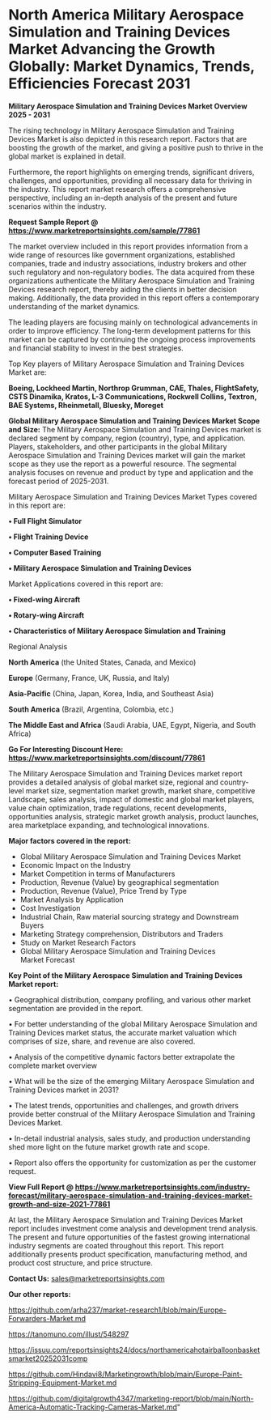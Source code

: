 # North America Military Aerospace Simulation and Training Devices Market Advancing the Growth Globally: Market Dynamics, Trends, Efficiencies Forecast 2031

<Strong> Military Aerospace Simulation and Training Devices Market Overview 2025 - 2031</strong>

The rising technology in Military Aerospace Simulation and Training Devices Market is also depicted in this research report. Factors that are boosting the growth of the market, and giving a positive push to thrive in the global market is explained in detail.

Furthermore, the report highlights on emerging trends, significant drivers, challenges, and opportunities, providing all necessary data for thriving in the industry. This report market research offers a comprehensive perspective, including an in-depth analysis of the present and future scenarios within the industry.

<strong>Request Sample Report @ <a href=https://www.marketreportsinsights.com/sample/77861>https://www.marketreportsinsights.com/sample/77861</a></strong>

The market overview included in this report provides information from a wide range of resources like government organizations, established companies, trade and industry associations, industry brokers and other such regulatory and non-regulatory bodies. The data acquired from these organizations authenticate the Military Aerospace Simulation and Training Devices research report, thereby aiding the clients in better decision making. Additionally, the data provided in this report offers a contemporary understanding of the market dynamics.

The leading players are focusing mainly on technological advancements in order to improve efficiency. The long-term development patterns for this market can be captured by continuing the ongoing process improvements and financial stability to invest in the best strategies.

Top Key players of Military Aerospace Simulation and Training Devices Market are:

<strong>Boeing, Lockheed Martin, Northrop Grumman, CAE, Thales, FlightSafety, CSTS Dinamika, Kratos, L-3 Communications, Rockwell Collins, Textron, BAE Systems, Rheinmetall, Bluesky, Moreget</strong>

<strong><b>Global Military Aerospace Simulation and Training Devices Market Scope and Size:</b></strong>
The Military Aerospace Simulation and Training Devices market is declared segment by company, region (country), type, and application. Players, stakeholders, and other participants in the global Military Aerospace Simulation and Training Devices market will gain the market scope as they use the report as a powerful resource. The segmental analysis focuses on revenue and product by type and application and the forecast period of 2025-2031.

Military Aerospace Simulation and Training Devices Market Types covered in this report are:

<strong>• Full Flight Simulator

• Flight Training Device

• Computer Based Training

• Military Aerospace Simulation and Training Devices</strong>

Market Applications covered in this report are:

<strong>• Fixed-wing Aircraft

• Rotary-wing Aircraft

• Characteristics of Military Aerospace Simulation and Training</strong> 

Regional Analysis

<strong>North America</strong> (the United States, Canada, and Mexico)

<strong>Europe</strong> (Germany, France, UK, Russia, and Italy)

<strong>Asia-Pacific</strong> (China, Japan, Korea, India, and Southeast Asia)

<strong>South America</strong> (Brazil, Argentina, Colombia, etc.)

<strong>The Middle East and Africa</strong> (Saudi Arabia, UAE, Egypt, Nigeria, and South Africa)

<strong>Go For Interesting Discount Here: <a href=https://www.marketreportsinsights.com/discount/77861>https://www.marketreportsinsights.com/discount/77861</a></strong>

The Military Aerospace Simulation and Training Devices market report provides a detailed analysis of global market size, regional and country-level market size, segmentation market growth, market share, competitive Landscape, sales analysis, impact of domestic and global market players, value chain optimization, trade regulations, recent developments, opportunities analysis, strategic market growth analysis, product launches, area marketplace expanding, and technological innovations.

<strong><b>Major factors covered in the report:</b></strong>
<ul>
  <li>Global Military Aerospace Simulation and Training Devices Market </li>
  <li>Economic Impact on the Industry</li>
  <li>Market Competition in terms of Manufacturers</li>
  <li>Production, Revenue (Value) by geographical segmentation</li>
  <li>Production, Revenue (Value), Price Trend by Type</li>
  <li>Market Analysis by Application</li>
  <li>Cost Investigation</li>
  <li>Industrial Chain, Raw material sourcing strategy and Downstream Buyers</li>
  <li>Marketing Strategy comprehension, Distributors and Traders</li>
  <li>Study on Market Research Factors</li>
  <li>Global Military Aerospace Simulation and Training Devices Market Forecast</li>
</ul>

<strong><b>Key Point of the Military Aerospace Simulation and Training Devices Market report:</b></strong>

• Geographical distribution, company profiling, and various other market segmentation are provided in the report.

• For better understanding of the global Military Aerospace Simulation and Training Devices market status, the accurate market valuation which comprises of size, share, and revenue are also covered.

• Analysis of the competitive dynamic factors better extrapolate the complete market overview

• What will be the size of the emerging Military Aerospace Simulation and Training Devices market in 2031?

• The latest trends, opportunities and challenges, and growth drivers provide better construal of the Military Aerospace Simulation and Training Devices Market.

• In-detail industrial analysis, sales study, and production understanding shed more light on the future market growth rate and scope.

• Report also offers the opportunity for customization as per the customer request.

<strong><b>View Full Report @ <a href=https://www.marketreportsinsights.com/industry-forecast/military-aerospace-simulation-and-training-devices-market-growth-and-size-2021-77861>https://www.marketreportsinsights.com/industry-forecast/military-aerospace-simulation-and-training-devices-market-growth-and-size-2021-77861</a></b></strong>


At last, the Military Aerospace Simulation and Training Devices Market report includes investment come analysis and development trend analysis. The present and future opportunities of the fastest growing international industry segments are coated throughout this report. This report additionally presents product specification, manufacturing method, and product cost structure, and price structure.

<strong>Contact Us:</strong>
sales@marketreportsinsights.com

<strong>Our other reports:</strong>

<a href=https://github.com/arha237/market-research1/blob/main/Europe-Forwarders-Market.md>https://github.com/arha237/market-research1/blob/main/Europe-Forwarders-Market.md</a>

<a href=https://tanomuno.com/illust/548297>https://tanomuno.com/illust/548297</a>

<a href=https://issuu.com/reportsinsights24/docs/northamericahotairballoonbasketsmarket20252031comp>https://issuu.com/reportsinsights24/docs/northamericahotairballoonbasketsmarket20252031comp</a>

<a href=https://github.com/Hindavi8/Marketingrowth/blob/main/Europe-Paint-Stripping-Equipment-Market.md>https://github.com/Hindavi8/Marketingrowth/blob/main/Europe-Paint-Stripping-Equipment-Market.md</a>

<a href=https://github.com/digitalgrowth4347/marketing-report/blob/main/North-America-Automatic-Tracking-Cameras-Market.md>https://github.com/digitalgrowth4347/marketing-report/blob/main/North-America-Automatic-Tracking-Cameras-Market.md</a>"
